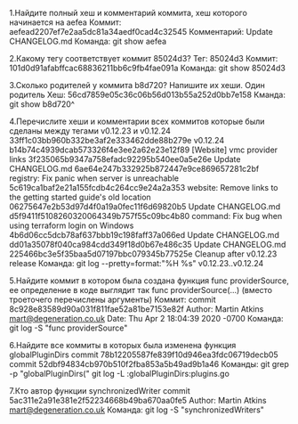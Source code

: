 1.Найдите полный хеш и комментарий коммита, хеш которого начинается на aefea
Коммит: aefead2207ef7e2aa5dc81a34aedf0cad4c32545
Комментарий: Update CHANGELOG.md
Команда: git show aefea

2.Какому тегу соответствует коммит 85024d3?
Тег: 85024d3
Коммит: 101d0d91afabffcac68836211bb6c9fb4fae091a
Команда: git show 85024d3

3.Сколько родителей у коммита b8d720? Напишите их хеши.
Один родитель
Хеш: 56cd7859e05c36c06b56d013b55a252d0bb7e158
Кманда: git show b8d720^

4.Перечислите хеши и комментарии всех коммитов которые были сделаны между тегами v0.12.23 и v0.12.24
33ff1c03bb960b332be3af2e333462dde88b279e v0.12.24
b14b74c4939dcab573326f4e3ee2a62e23e12f89 [Website] vmc provider links
3f235065b9347a758efadc92295b540ee0a5e26e Update CHANGELOG.md
6ae64e247b332925b872447e9ce869657281c2bf registry: Fix panic when server is unreachable
5c619ca1baf2e21a155fcdb4c264cc9e24a2a353 website: Remove links to the getting started guide's old location
06275647e2b53d97d4f0a19a0fec11f6d69820b5 Update CHANGELOG.md
d5f9411f5108260320064349b757f55c09bc4b80 command: Fix bug when using terraform login on Windows
4b6d06cc5dcb78af637bbb19c198faff37a066ed Update CHANGELOG.md
dd01a35078f040ca984cdd349f18d0b67e486c35 Update CHANGELOG.md
225466bc3e5f35baa5d07197bbc079345b77525e Cleanup after v0.12.23 release
Команда: git log --pretty=format:"%H %s" v0.12.23..v0.12.24

5.Найдите коммит в котором была создана функция func providerSource, ее определение в коде выглядит так func providerSource(...) (вместо троеточего перечислены аргументы)
Коммит: commit 8c928e83589d90a031f811fae52a81be7153e82f
Author: Martin Atkins <mart@degeneration.co.uk>
Date:   Thu Apr 2 18:04:39 2020 -0700
Команда: git log -S "func providerSource"

6.Найдите все коммиты в которых была изменена функция globalPluginDirs
commit 78b12205587fe839f10d946ea3fdc06719decb05
commit 52dbf94834cb970b510f2fba853a5b49ad9b1a46
Команды: git grep -p "globalPluginDirs("
         git log -L :globalPluginDirs:plugins.go
         
7.Кто автор функции synchronizedWriter
commit 5ac311e2a91e381e2f52234668b49ba670aa0fe5
Author: Martin Atkins <mart@degeneration.co.uk>
Команда: git log -S "synchronizedWriters"


